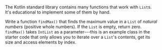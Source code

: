 

The Kotlin standard library contains many functions that work with `List`s.
It's educational to implement some of them by hand.

Write a function `findMax()` that finds the maximum value in a `List` of
*natural numbers* (positive whole numbers). If the `List` is empty, return
zero. `findMax()` takes `IntList` as a parameter---this is an example class in
the starter code that only allows you to iterate over a `List`'s contents, get
its size and access elements by index.
